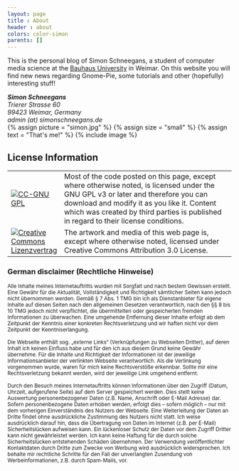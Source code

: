 ```yaml
---
layout: page
title : About
header : about
colors: color-simon
parents: []
---
```



<div class="row">
  <div class="col-sm-9">
  <p>This is the personal blog of Simon Schneegans, a student of computer media science at the <a href="http://www.uni-weimar.de/cms/">Bauhaus University</a> in Weimar. On this website you will find new news regarding Gnome-Pie, some tutorials and other (hopefully) interesting stuff!</p>

  <address>
    <strong>Simon Schneegans</strong><br>
    Trierer Strasse 60<br>
    99423 Weimar, Germany<br>
    admin (at) simonschneegans.de
  </address>


  </div>
  <div class="col-sm-3">
    {% assign picture = "simon.jpg" %}
    {% assign size = "small" %}
    {% assign text = "That's me!" %}
    {% include image %}
  </div>
</div>


## License Information

<div class="well">
<table>
<tbody>
<tr>
<td width="100px"><a href="http://www.gnu.org/licenses/gpl.html"><img src="http://creativecommons.org/images/public/cc-GPL-a.png" border="0" alt="CC-GNU GPL" /></a></td>
<td>Most of the code posted on this page, except where otherwise noted, is licensed under the GNU GPL v3 or later and therefore you can download and modify it as you like it.  Content which was created by third parties is published in regard to their license conditions.</td>
</tr>
<tr>
<td><a rel="license" href="http://creativecommons.org/licenses/by/3.0/"><img style="border-width: 0;" src="http://i.creativecommons.org/l/by/3.0/88x31.png" alt="Creative Commons Lizenzvertrag" /></a></td>
<td>The artwork and media of this web page is, except where otherwise noted, licensed under Creative Commons Attribution 3.0 License.</td>
</tr>
</tbody>
</table>
</div>

### German disclaimer (Rechtliche Hinweise)



<small>Alle Inhalte meines Internetauftritts wurden mit Sorgfalt und nach bestem Gewissen erstellt. Eine Gewähr für die Aktualität, Vollständigkeit und Richtigkeit sämtlicher Seiten kann jedoch nicht übernommen werden. Gemäß § 7 Abs. 1 TMG bin ich als Dienstanbieter für eigene Inhalte auf diesen Seiten nach den allgemeinen Gesetzen verantwortlich, nach den §§ 8 bis 10 TMG jedoch nicht verpflichtet, die übermittelten oder gespeicherten fremden Informationen zu überwachen. Eine umgehende Entfernung dieser Inhalte erfolgt ab dem Zeitpunkt der Kenntnis einer konkreten Rechtsverletzung und wir haften nicht vor dem Zeitpunkt der Kenntniserlangung.</small>

<small>Die Webseite enthält sog. „externe Links“ (Verknüpfungen zu Webseiten Dritter), auf deren Inhalt ich keinen Einfluss habe und für den ich aus diesem Grund keine Gewähr übernehme. Für die Inhalte und Richtigkeit der Informationen ist der jeweilige Informationsanbieter der verlinkten Webseite verantwortlich. Als die Verlinkung vorgenommen wurde, waren für mich keine Rechtsverstöße erkennbar. Sollte mir eine Rechtsverletzung bekannt werden, wird der jeweilige Link umgehend entfernt.</small>

<small>Durch den Besuch meines Internetauftritts können Informationen über den Zugriff (Datum, Uhrzeit, aufgerufene Seite) auf dem Server gespeichert werden. Dies stellt keine Auswertung personenbezogener Daten (z.B. Name, Anschrift oder E-Mail Adresse) dar. Sofern personenbezogene Daten erhoben werden, erfolgt dies – sofern möglich – nur mit dem vorherigen Einverständnis des Nutzers der Webseite. Eine Weiterleitung der Daten an Dritte findet ohne ausdrückliche Zustimmung des Nutzers nicht statt. Ich weise ausdrücklich darauf hin, dass die Übertragung von Daten im Internet (z.B. per E-Mail) Sicherheitslücken aufweisen kann. Ein lückenloser Schutz der Daten vor dem Zugriff Dritter kann nicht gewährleistet werden. Ich kann keine Haftung für die durch solche Sicherheitslücken entstehenden Schäden übernehmen. Der Verwendung veröffentlichter Kontaktdaten durch Dritte zum Zwecke von Werbung wird ausdrücklich widersprochen. Ich behalte mir rechtliche Schritte für den Fall der unverlangten Zusendung von Werbeinformationen, z.B. durch Spam-Mails, vor.</small>

